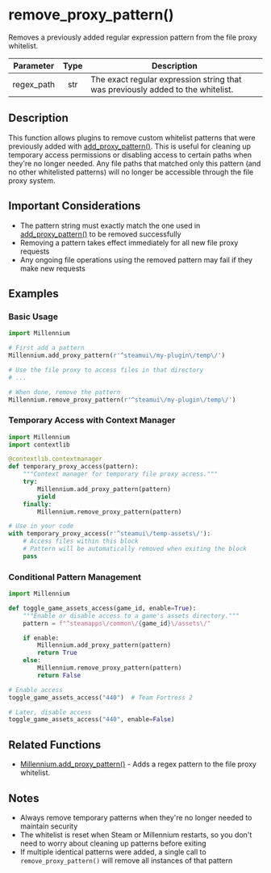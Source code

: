 # remove_proxy_pattern()

Removes a previously added regular expression pattern from the file proxy whitelist.

|Parameter|Type|Description|
|-----|:------:|-----------|
|regex_path|str|The exact regular expression string that was previously added to the whitelist.|

## Description

This function allows plugins to remove custom whitelist patterns that were previously added with [add_proxy_pattern()](./add-proxy-pattern.md). This is useful for cleaning up temporary access permissions or disabling access to certain paths when they're no longer needed. Any file paths that matched only this pattern (and no other whitelisted patterns) will no longer be accessible through the file proxy system.

## Important Considerations

- The pattern string must exactly match the one used in [add_proxy_pattern()](./add-proxy-pattern.md) to be removed successfully
- Removing a pattern takes effect immediately for all new file proxy requests
- Any ongoing file operations using the removed pattern may fail if they make new requests

## Examples

### Basic Usage

```python
import Millennium

# First add a pattern
Millennium.add_proxy_pattern(r'^steamui\/my-plugin\/temp\/')

# Use the file proxy to access files in that directory
# ...

# When done, remove the pattern
Millennium.remove_proxy_pattern(r'^steamui\/my-plugin\/temp\/')
```

### Temporary Access with Context Manager

```python
import Millennium
import contextlib

@contextlib.contextmanager
def temporary_proxy_access(pattern):
    """Context manager for temporary file proxy access."""
    try:
        Millennium.add_proxy_pattern(pattern)
        yield
    finally:
        Millennium.remove_proxy_pattern(pattern)

# Use in your code
with temporary_proxy_access(r'^steamui\/temp-assets\/'):
    # Access files within this block
    # Pattern will be automatically removed when exiting the block
    pass
```

### Conditional Pattern Management

```python
import Millennium

def toggle_game_assets_access(game_id, enable=True):
    """Enable or disable access to a game's assets directory."""
    pattern = f"^steamapps\/common\/{game_id}\/assets\/"

    if enable:
        Millennium.add_proxy_pattern(pattern)
        return True
    else:
        Millennium.remove_proxy_pattern(pattern)
        return False

# Enable access
toggle_game_assets_access("440")  # Team Fortress 2

# Later, disable access
toggle_game_assets_access("440", enable=False)
```

## Related Functions

- [Millennium.add_proxy_pattern()](./add-proxy-pattern.md) - Adds a regex pattern to the file proxy whitelist.

## Notes

- Always remove temporary patterns when they're no longer needed to maintain security
- The whitelist is reset when Steam or Millennium restarts, so you don't need to worry about cleaning up patterns before exiting
- If multiple identical patterns were added, a single call to `remove_proxy_pattern()` will remove all instances of that pattern
